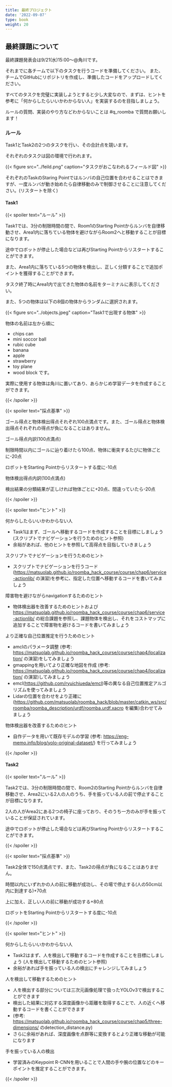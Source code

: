 ```yaml
---
title: 最終プロジェクト
date: '2022-09-07'
type: book
weight: 20
---
```


<!--more-->

## 最終課題について

最終課題発表会は9/21(水)15:00〜@角川です。

それまでに各チームで以下のタスクを行うコードを準備してください。
また、チームでGitHubにリポジトリを作成し、準備したコードをアップロードしてください。

すべてのタスクを完璧に実装しようとすると少し大変なので、まずは、ヒントを参考に「何からしたらいいかわからない人」を実装するのを目指しましょう。

ルールの質問、実装のやり方などわからないことは #q_roomba で質問お願いします！

### ルール

Task1とTask2の2つのタスクを行い、その合計点を競います。

それぞれのタスクは図の環境で行われます。

{{< figure src="../feild.png" caption="タスクがおこなわれるフィールド図" >}}

それぞれのTaskのStaring Pointではルンバの自己位置を合わせることはできますが、一度ルンバが動き始めたら自律移動のみで制御させることに注意してください。(リスタートを除く)

#### Task1

{{< spoiler text="ルール" >}}

Task1では、3分の制限時間の間で、Room1のStarting Pointからルンバを自律移動させ、Area1内に落ちている物体を避けながらRoom2へと移動することが目標になります。

途中でロボットが停止した場合などは再びStarting Pointからリスタートすることができます。

また、Area1内に落ちている5つの物体を検出し、正しく分類することで追加ポイントを獲得することができます。

タスク終了時にArea1内で出てきた物体の名前をターミナルに表示してください。

また、5つの物体は以下の8個の物体からランダムに選択されます。

{{< figure src="../objects.jpeg" caption="Task1で出現する物体" >}}

物体の名前は左から順に
- chips can
- mini soccor ball
- rubic cube
- banana
- apple
- strawberry
- toy plane
- wood block
です。

実際に使用する物体は角川に置いてあり、あらかじめ学習データを作成することができます。


{{< /spoiler >}}

{{< spoiler text="採点基準" >}}

ゴール得点と物体検出得点それぞれ100点満点です。また、ゴール得点と物体検出得点それぞれの得点が負になることはありません。

ゴール得点内訳(100点満点)

制限時間以内にゴールに辿り着けたら100点、物体に衝突するたびに物体ごとに-20点

ロボットをStarting Pointからリスタートする度に-10点

物体検出得点内訳(100点満点)

検出結果の分類結果が正しければ物体ごとに+20点、間違っていたら-20点

{{< /spoiler >}}

{{< spoiler text="ヒント" >}}

何からしたらいいかわからない人
- Task1はまず、ゴールへ移動するコードを作成することを目標にしましょう (スクリプトでナビゲーションを行うためのヒント参照)
- 余裕があれば、他のヒントを参照して高得点を目指していきましょう

スクリプトでナビゲーションを行うためのヒント
- スクリプトでナビゲーションを行うコード(https://matsuolab.github.io/roomba_hack_course/course/chap6/service-actionlib/ の演習)を参考に、指定した位置へ移動するコードを書いてみましょう

障害物を避けながらnavigationするためのヒント
- 物体検出器を改善するためのヒントおよび https://matsuolab.github.io/roomba_hack_course/course/chap6/service-actionlib/ の総合課題を参照し、課題物体を検出し、それをコストマップに追加することで障害物を避けるコードを書いてみましょう

より正確な自己位置推定を行うためのヒント
- amclのパラメータ調整 (参考: https://matsuolab.github.io/roomba_hack_course/course/chap4/localization/ の演習)をしてみましょう
- gmappingを用いてより正確な地図を作成 (参考: https://matsuolab.github.io/roomba_hack_course/course/chap4/localization/ の演習)してみましょう
- emcl(https://github.com/ryuichiueda/emcl)等の異なる自己位置推定アルゴリズムを使ってみましょう
- Lidarの位置を合わせをより正確に(https://github.com/matsuolab/roomba_hack/blob/master/catkin_ws/src/roomba/roomba_description/urdf/roomba.urdf.xacro を編集)合わせてみましょう

物体検出器を改善するためのヒント
- 自作データを用いて既存モデルの学習 (参考: https://eng-memo.info/blog/yolo-original-dataset/) を行ってみましょう


{{< /spoiler >}}


#### Task2

{{< spoiler text="ルール" >}}

Task2では、3分の制限時間の間で、Room2のStarting Pointからルンバを自律移動させ、Area2にいる2人の人のうち、手を振っている人の前で停止することが目標になります。

2人の人がArea2にある2つの椅子に座っており、そのうち一方のみが手を振っていることが保証されています。

途中でロボットが停止した場合などは再びStarting Pointからリスタートすることができます。

{{< /spoiler >}}

{{< spoiler text="採点基準" >}}

Task2全体で150点満点です、また、Task2の得点が負になることはありません。

時間以内にいずれかの人の前に移動が成功し、その場で停止する(人の50cm以内に到達する)+70点

上に加え、正しい人の前に移動が成功する+80点

ロボットをStarting Pointからリスタートする度に-10点

{{< /spoiler >}}


{{< spoiler text="ヒント" >}}

何からしたらいいかわからない人
- Task2はまず、人を検出して移動するコードを作成することを目標にしましょう (人を検出して移動するためのヒント参照)
- 余裕があれば手を振っている人の検出にチャレンジしてみましょう

人を検出して移動するためのヒント
- 人を検出する部分については三次元画像処理で扱ったYOLOv3で検出することができます
- 検出した結果に対応する深度画像から距離を取得することで、人の近くへ移動するコードを書くことができます
- (参考: https://matsuolab.github.io/roomba_hack_course/course/chap5/three-dimensions/ のdetection_distance.py)
- さらに余裕があれば、深度画像を点群等に変換するとより正確な移動が可能になります

手を振っている人の検出
- 学習済みのKeypoint R-CNNを用いることで人間の手や腕の位置などのキーポイントを推定することができます。

{{< /spoiler >}}

